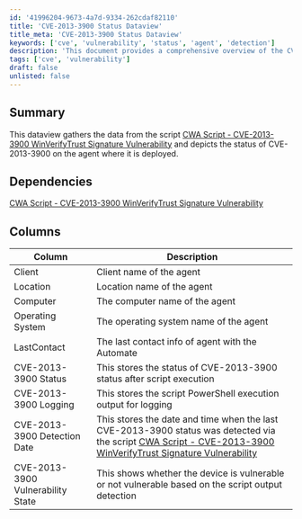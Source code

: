 ```yaml
---
id: '41996204-9673-4a7d-9334-262cdaf82110'
title: 'CVE-2013-3900 Status Dataview'
title_meta: 'CVE-2013-3900 Status Dataview'
keywords: ['cve', 'vulnerability', 'status', 'agent', 'detection']
description: 'This document provides a comprehensive overview of the CVE-2013-3900 status on agents where the associated script is deployed. It details the data gathered, dependencies, and the specific columns that represent various attributes of the agents, including their vulnerability status and detection dates.'
tags: ['cve', 'vulnerability']
draft: false
unlisted: false
---
```

## Summary

This dataview gathers the data from the script [CWA Script - CVE-2013-3900 WinVerifyTrust Signature Vulnerability](<../scripts/CVE-2013-3900 WinVerifyTrust Signature Vulnerability.md>) and depicts the status of CVE-2013-3900 on the agent where it is deployed.

## Dependencies

[CWA Script - CVE-2013-3900 WinVerifyTrust Signature Vulnerability](<../scripts/CVE-2013-3900 WinVerifyTrust Signature Vulnerability.md>)

## Columns

| Column                        | Description                                                                                   |
|-------------------------------|-----------------------------------------------------------------------------------------------|
| Client                        | Client name of the agent                                                                      |
| Location                      | Location name of the agent                                                                    |
| Computer                      | The computer name of the agent                                                                |
| Operating System              | The operating system name of the agent                                                        |
| LastContact                   | The last contact info of agent with the Automate                                              |
| CVE-2013-3900 Status          | This stores the status of CVE-2013-3900 status after script execution                        |
| CVE-2013-3900 Logging         | This stores the script PowerShell execution output for logging                                 |
| CVE-2013-3900 Detection Date  | This stores the date and time when the last CVE-2013-3900 status was detected via the script [CWA Script - CVE-2013-3900 WinVerifyTrust Signature Vulnerability](<../scripts/CVE-2013-3900 WinVerifyTrust Signature Vulnerability.md>) |
| CVE-2013-3900 Vulnerability State | This shows whether the device is vulnerable or not vulnerable based on the script output detection |













